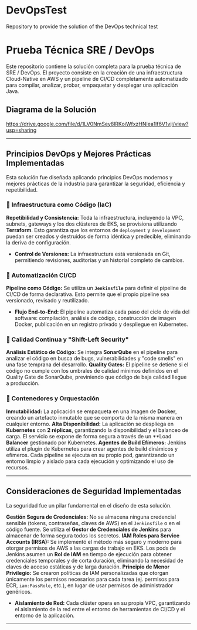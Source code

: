 # DevOpsTest
Repository to provide the solution of the DevOps technical test

# Prueba Técnica SRE / DevOps

Este repositorio contiene la solución completa para la prueba técnica de SRE / DevOps. El proyecto consiste en la creación de una infraestructura Cloud-Native en AWS y un pipeline de CI/CD completamente automatizado para compilar, analizar, probar, empaquetar y desplegar una aplicación Java.

## Diagrama de la Solución

https://drive.google.com/file/d/1LV0NmSey8lRKoiWfxzHNIea1lf6V1vji/view?usp=sharing

---

## Principios DevOps y Mejores Prácticas Implementadas

Esta solución fue diseñada aplicando principios DevOps modernos y mejores prácticas de la industria para garantizar la seguridad, eficiencia y repetibilidad.

### 🔹 Infraestructura como Código (IaC)
**Repetibilidad y Consistencia:** Toda la infraestructura, incluyendo la VPC, subnets, gateways y los dos clústeres de EKS, se provisiona utilizando **Terraform**. Esto garantiza que los entornos de `deployment` y `development` puedan ser creados y destruidos de forma idéntica y predecible, eliminando la deriva de configuración.
* **Control de Versiones:** La infraestructura está versionada en Git, permitiendo revisiones, auditorías y un historial completo de cambios.

### 🔹 Automatización CI/CD
**Pipeline como Código:** Se utiliza un **`Jenkinsfile`** para definir el pipeline de CI/CD de forma declarativa. Esto permite que el propio pipeline sea versionado, revisado y reutilizado.
* **Flujo End-to-End:** El pipeline automatiza cada paso del ciclo de vida del software: compilación, análisis de código, construcción de imagen Docker, publicación en un registro privado y despliegue en Kubernetes.

### 🔹 Calidad Continua y "Shift-Left Security"
**Análisis Estático de Código:** Se integra **SonarQube** en el pipeline para analizar el código en busca de bugs, vulnerabilidades y "code smells" en una fase temprana del desarrollo.
**Quality Gates:** El pipeline se detiene si el código no cumple con los umbrales de calidad mínimos definidos en el Quality Gate de SonarQube, previniendo que código de baja calidad llegue a producción.

### 🔹 Contenedores y Orquestación
**Inmutabilidad:** La aplicación se empaqueta en una imagen de **Docker**, creando un artefacto inmutable que se comporta de la misma manera en cualquier entorno.
**Alta Disponibilidad:** La aplicación se despliega en **Kubernetes** con **2 réplicas**, garantizando la disponibilidad y el balanceo de carga. El servicio se expone de forma segura a través de un **Load **Balancer** gestionado por Kubernetes.
**Agentes de Build Efímeros:** Jenkins utiliza el plugin de Kubernetes para crear agentes de build dinámicos y efímeros. Cada pipeline se ejecuta en su propio pod, garantizando un entorno limpio y aislado para cada ejecución y optimizando el uso de recursos.

---

## Consideraciones de Seguridad Implementadas

La seguridad fue un pilar fundamental en el diseño de esta solución.

**Gestión Segura de Credenciales:** No se almacena ninguna credencial sensible (tokens, contraseñas, claves de AWS) en el `Jenkinsfile` o en el código fuente. Se utiliza el **Gestor de Credenciales de Jenkins** para almacenar de forma segura todos los secretos.
**IAM Roles para Service Accounts (IRSA):** Se implementó el método más seguro y moderno para otorgar permisos de AWS a las cargas de trabajo en EKS. Los pods de Jenkins asumen un **Rol de IAM** en tiempo de ejecución para obtener credenciales temporales y de corta duración, eliminando la necesidad de claves de acceso estáticas y de larga duración.
**Principio de Menor Privilegio:** Se crearon políticas de IAM personalizadas que otorgan únicamente los permisos necesarios para cada tarea (ej. permisos para ECR, `iam:PassRole`, etc.), en lugar de usar permisos de administrador genéricos.
* **Aislamiento de Red:** Cada clúster opera en su propia VPC, garantizando el aislamiento de la red entre el entorno de herramientas de CI/CD y el entorno de la aplicación.

---
